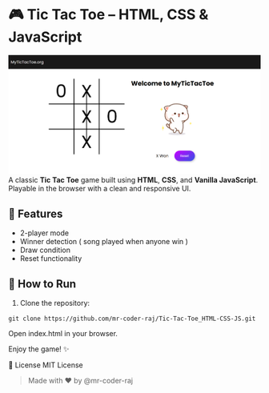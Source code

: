 # 🎮 Tic Tac Toe – HTML, CSS & JavaScript

![App Screenshot](./tictactoe.png)
A classic **Tic Tac Toe** game built using **HTML**, **CSS**, and **Vanilla JavaScript**. Playable in the browser with a clean and responsive UI.

## 🚀 Features

- 2-player mode
- Winner detection ( song played when anyone win )
- Draw condition
- Reset functionality

## 📁 How to Run

1. Clone the repository:

```
git clone https://github.com/mr-coder-raj/Tic-Tac-Toe_HTML-CSS-JS.git
```
Open index.html in your browser.

Enjoy the game! ✨

📄 License
MIT License

>Made with ❤️ by @mr-coder-raj
